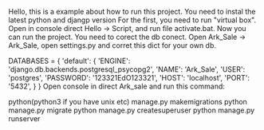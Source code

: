 Hello, this is a example about how to run this project.
You need to instal the latest python and djangp version 
For the first, you need to run "virtual box". Open in console direct Hello -> Script, and run file activate.bat. Now you can run the project.
You need to corect the db conect. Open Ark_Sale -> Ark_Sale, open settings.py and corret this dict for your own db.

DATABASES = {
    'default': {
        'ENGINE': 'django.db.backends.postgresql_psycopg2',
        'NAME': 'Ark_Sale',
        'USER': 'postgres',
        'PASSWORD': '123321EdO123321',
        'HOST': 'localhost',
        'PORT': '5432',
    }
}
Open console in direct Ark_sale and run this command: 

python(python3 if you have unix etc) manage.py makemigrations 
python manage.py migrate
python manage.py createsuperuser
python manage.py runserver
